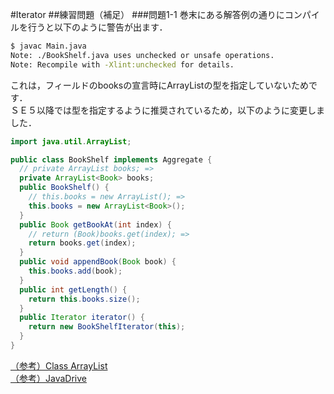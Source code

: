 #Iterator
##練習問題（補足）
###問題1-1
巻末にある解答例の通りにコンパイルを行うと以下のように警告が出ます．

```bash
$ javac Main.java
Note: ./BookShelf.java uses unchecked or unsafe operations.
Note: Recompile with -Xlint:unchecked for details.
```

これは，フィールドのbooksの宣言時にArrayListの型を指定していないためです．  
ＳＥ５以降では型を指定するように推奨されているため，以下のように変更しました．
```java
import java.util.ArrayList;

public class BookShelf implements Aggregate {
  // private ArrayList books; =>
  private ArrayList<Book> books;
  public BookShelf() {
    // this.books = new ArrayList(); =>
    this.books = new ArrayList<Book>();
  }
  public Book getBookAt(int index) {
    // return (Book)books.get(index); =>
    return books.get(index);
  }
  public void appendBook(Book book) {
    this.books.add(book);
  }
  public int getLength() {
    return this.books.size();
  }
  public Iterator iterator() {
    return new BookShelfIterator(this);
  }
}
```

[（参考）Class ArrayList<E>](https://docs.oracle.com/javase/7/docs/api/java/util/ArrayList.html)  
[（参考）JavaDrive](http://www.javadrive.jp/start/arraylist/index1.html)